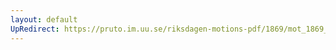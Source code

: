 ```yaml
---
layout: default
UpRedirect: https://pruto.im.uu.se/riksdagen-motions-pdf/1869/mot_1869__ak__143/mot_1869__ak__143-002.pdf
---
```

